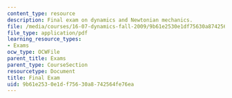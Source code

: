 ```yaml
---
content_type: resource
description: Final exam on dynamics and Newtonian mechanics.
file: /media/courses/16-07-dynamics-fall-2009/9b61e2530e1df75630a8742564fe76ea_MIT16_07F09_final04.pdf
file_type: application/pdf
learning_resource_types:
- Exams
ocw_type: OCWFile
parent_title: Exams
parent_type: CourseSection
resourcetype: Document
title: Final Exam
uid: 9b61e253-0e1d-f756-30a8-742564fe76ea
---
```

